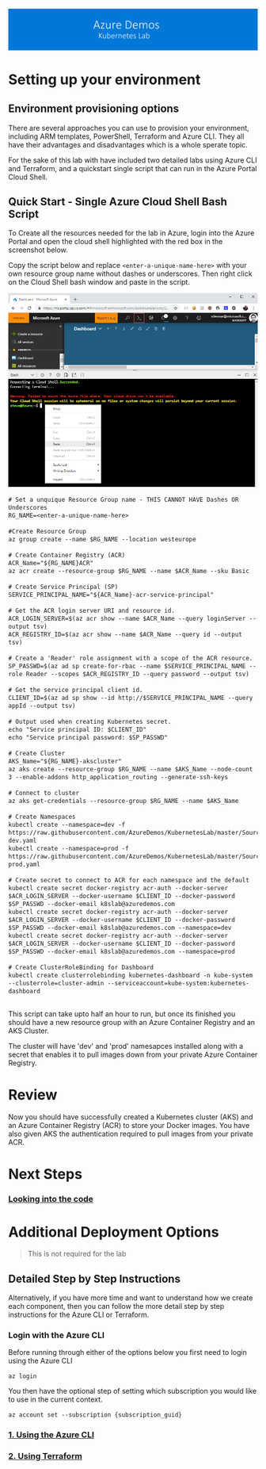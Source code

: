 [![banner](../images/banner-lab.png)](../../README.md)

# Setting up your environment

## Environment provisioning options

There are several approaches you can use to provision your environment, including ARM templates, PowerShell, Terraform and Azure CLI. They all have their advantages and disadvantages which is a whole sperate topic. 

For the sake of this lab with have included two detailed labs using Azure CLI and Terraform, and a quickstart single script that can run in the Azure Portal Cloud Shell. 

## Quick Start - Single Azure Cloud Shell Bash Script

To Create all the resources needed for the lab in Azure, login into the Azure Portal and open the cloud shell highlighted with the red box in the screenshot below.

Copy the script below and replace ```<enter-a-unique-name-here>``` with your own resource group name without dashes or underscores. Then right click on the Cloud Shell bash window and paste in the script. 

![Paste in Cloud Shell](images/pastecloudshell.png)

```
# Set a unquique Resource Group name - THIS CANNOT HAVE Dashes OR Underscores
RG_NAME=<enter-a-unique-name-here>
 
#Create Resource Group
az group create --name $RG_NAME --location westeurope
 
# Create Container Registry (ACR)
ACR_Name="${RG_NAME}ACR"
az acr create --resource-group $RG_NAME --name $ACR_Name --sku Basic
 
# Create Service Principal (SP)
SERVICE_PRINCIPAL_NAME="${ACR_Name}-acr-service-principal"
 
# Get the ACR login server URI and resource id.
ACR_LOGIN_SERVER=$(az acr show --name $ACR_Name --query loginServer --output tsv)
ACR_REGISTRY_ID=$(az acr show --name $ACR_Name --query id --output tsv)
 
# Create a 'Reader' role assignment with a scope of the ACR resource.
SP_PASSWD=$(az ad sp create-for-rbac --name $SERVICE_PRINCIPAL_NAME --role Reader --scopes $ACR_REGISTRY_ID --query password --output tsv)
 
# Get the service principal client id.
CLIENT_ID=$(az ad sp show --id http://$SERVICE_PRINCIPAL_NAME --query appId --output tsv)
 
# Output used when creating Kubernetes secret.
echo "Service principal ID: $CLIENT_ID"
echo "Service principal password: $SP_PASSWD"
 
# Create Cluster
AKS_Name="${RG_NAME}-akscluster"
az aks create --resource-group $RG_NAME --name $AKS_Name --node-count 3 --enable-addons http_application_routing --generate-ssh-keys 
 
# Connect to cluster
az aks get-credentials --resource-group $RG_NAME --name $AKS_Name
 
# Create Namespaces
kubectl create --namespace=dev -f https://raw.githubusercontent.com/AzureDemos/KubernetesLab/master/Source/YAML/namespace-dev.yaml
kubectl create --namespace=prod -f https://raw.githubusercontent.com/AzureDemos/KubernetesLab/master/Source/YAML/namespace-prod.yaml

# Create secret to connect to ACR for each namespace and the default
kubectl create secret docker-registry acr-auth --docker-server $ACR_LOGIN_SERVER --docker-username $CLIENT_ID --docker-password $SP_PASSWD --docker-email k8slab@azuredemos.com
kubectl create secret docker-registry acr-auth --docker-server $ACR_LOGIN_SERVER --docker-username $CLIENT_ID --docker-password $SP_PASSWD --docker-email k8slab@azuredemos.com --namespace=dev
kubectl create secret docker-registry acr-auth --docker-server $ACR_LOGIN_SERVER --docker-username $CLIENT_ID --docker-password $SP_PASSWD --docker-email k8slab@azuredemos.com --namespace=prod

# Create ClusterRoleBinding for Dashboard
kubectl create clusterrolebinding kubernetes-dashboard -n kube-system --clusterrole=cluster-admin --serviceaccount=kube-system:kubernetes-dashboard


```
This script can take upto half an hour to run, but once its finished you should have a new resource group with an Azure Container Registry and an AKS Cluster. 

The cluster will have 'dev' and 'prod' namesapces installed along with a secret that enables it to pull images down from your private Azure Container Registry. 


# Review

Now you should have successfully created a Kubernetes cluster (AKS) and an Azure Container Registry (ACR) to store your Docker images. You have also given AKS the authentication required to pull images from your private ACR. 


# Next Steps 

### [Looking into the code](../LookingIntoTheCode)




# Additional Deployment Options

> This is not required for the lab

## Detailed Step by Step Instructions

Alternatively, if you have more time and want to understand how we create each component, then you can follow the more detail step by step instructions for the Azure CLI or Terraform. 

### Login with the Azure CLI

Before running through either of the options below you first need to login using the Azure CLI

```
az login
```

You then have the optional step of setting which subscription you would like to use in the current context.

```
az account set --subscription {subscription_guid}
```

### [1. Using the Azure CLI](AzureCLI)

### [2. Using Terraform](Terraform)

